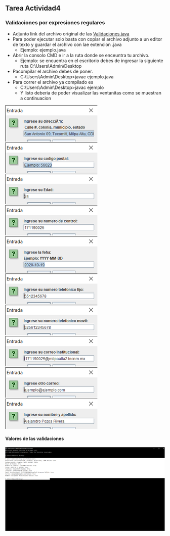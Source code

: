 ## Tarea Actividad4

### Validaciones por expresiones regulares

- Adjunto link del archivo original de las [Validaciones.java](https://github.com/Alex-pozos/Tareas/tree/main/Tarea4/doc_Java)
- Para poder ejecutar solo basta con copiar el archivo adjunto a un editor de texto y guardar el archivo con lae extencion .java
    - Ejemplo: ejemplo.java
- Abrir la consolo CMD e ir a la ruta donde se enceuntra tu archivo.  
    - Ejemplo: se encuentra en el escritorio debes de ingresar la siguiente ruta
     C:\Users\Admin\Desktop
- Pacompilar el archivo debes de poner.
    - C:\Users\Admin\Desktop>javac ejemplo.java
- Para correr el archivo ya compilado es 
    - C:\Users\Admin\Desktop>javac ejemplo
    - Y listo deberia de poder visualizar las ventanitas como se muestran a continuacion
<img src="img/1.png">
<img src="img/2.png">
<img src="img/3.png">
<img src="img/4.png">
<img src="img/5.png">
<img src="img/6.png">
<img src="img/7.png">
<img src="img/8.png">
<img src="img/9.png">
<img src="img/10.png">

#### Valores de las validaciones
<img src="img/cmd.png">